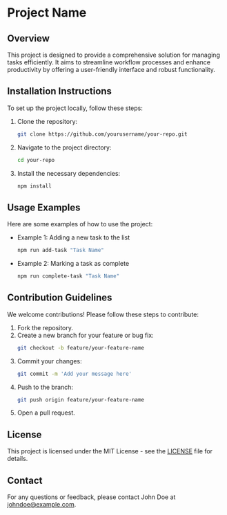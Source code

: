 # Project Name

## Overview
This project is designed to provide a comprehensive solution for managing tasks efficiently. It aims to streamline workflow processes and enhance productivity by offering a user-friendly interface and robust functionality.

## Installation Instructions
To set up the project locally, follow these steps:

1. Clone the repository:
   ```bash
   git clone https://github.com/yourusername/your-repo.git
   ```

2. Navigate to the project directory:
   ```bash
   cd your-repo
   ```

3. Install the necessary dependencies:
   ```bash
   npm install
   ```

## Usage Examples
Here are some examples of how to use the project:

- Example 1: Adding a new task to the list
  ```bash
  npm run add-task "Task Name"
  ```

- Example 2: Marking a task as complete
  ```bash
  npm run complete-task "Task Name"
  ```

## Contribution Guidelines
We welcome contributions! Please follow these steps to contribute:

1. Fork the repository.
2. Create a new branch for your feature or bug fix:
   ```bash
   git checkout -b feature/your-feature-name
   ```
3. Commit your changes:
   ```bash
   git commit -m 'Add your message here'
   ```
4. Push to the branch:
   ```bash
   git push origin feature/your-feature-name
   ```
5. Open a pull request.

## License
This project is licensed under the MIT License - see the [LICENSE](LICENSE) file for details.

## Contact
For any questions or feedback, please contact John Doe at johndoe@example.com.
